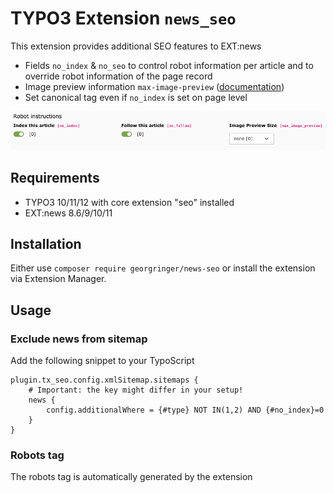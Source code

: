 # TYPO3 Extension `news_seo`

This extension provides additional SEO features to EXT:news

- Fields `no_index` & `no_seo` to control robot information per article and to override robot information of the page record
- Image preview information `max-image-preview` ([documentation](https://developers.google.com/search/docs/crawling-indexing/robots-meta-tag#max-image-preview))
- Set canonical tag even if `no_index` is set on page level

![Backend record](Resources/Public/Screeenshots/robots-instructions.png)

## Requirements

- TYPO3 10/11/12 with core extension "seo" installed
- EXT:news 8.6/9/10/11

## Installation

Either use `composer require georgringer/news-seo` or install the extension via Extension Manager.

## Usage

### Exclude news from sitemap

Add the following snippet to your TypoScript

```typo3_typoscript
plugin.tx_seo.config.xmlSitemap.sitemaps {
    # Important: the key might differ in your setup!
    news {
        config.additionalWhere = {#type} NOT IN(1,2) AND {#no_index}=0
    }
}
```

### Robots tag

The robots tag is automatically generated by the extension
